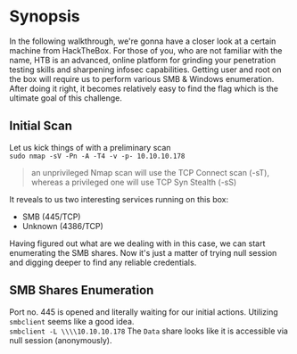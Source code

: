 # Synopsis
In the following walkthrough, we're gonna have a closer look at a certain machine from HackTheBox. For those of you, who are not familiar with the name, HTB is an advanced, online platform for grinding your penetration testing skills and sharpening infosec capabilities. Getting user and root on the box will require us to perform various SMB & Windows enumeration. After doing it right, it becomes relatively easy to find the flag which is the ultimate goal of this challenge.

## Initial Scan
Let us kick things of with a preliminary scan \
`sudo nmap -sV -Pn -A -T4 -v -p- 10.10.10.178`
> an unprivileged Nmap scan will use the TCP Connect scan (-sT), whereas a privileged one will use TCP Syn Stealth (-sS)

It reveals to us two interesting services running on this box:
* SMB (445/TCP)
* Unknown (4386/TCP)

Having figured out what are we dealing with in this case, we can start enumerating the SMB shares. Now it's just a matter of trying null session and digging deeper to find any reliable credentials.

## SMB Shares Enumeration
Port no. 445 is opened and literally waiting for our initial actions. Utilizing `smbclient` seems like a good idea. \
`smbclient -L \\\\10.10.10.178`
The `Data` share looks like it is accessible via null session (anonymously).
